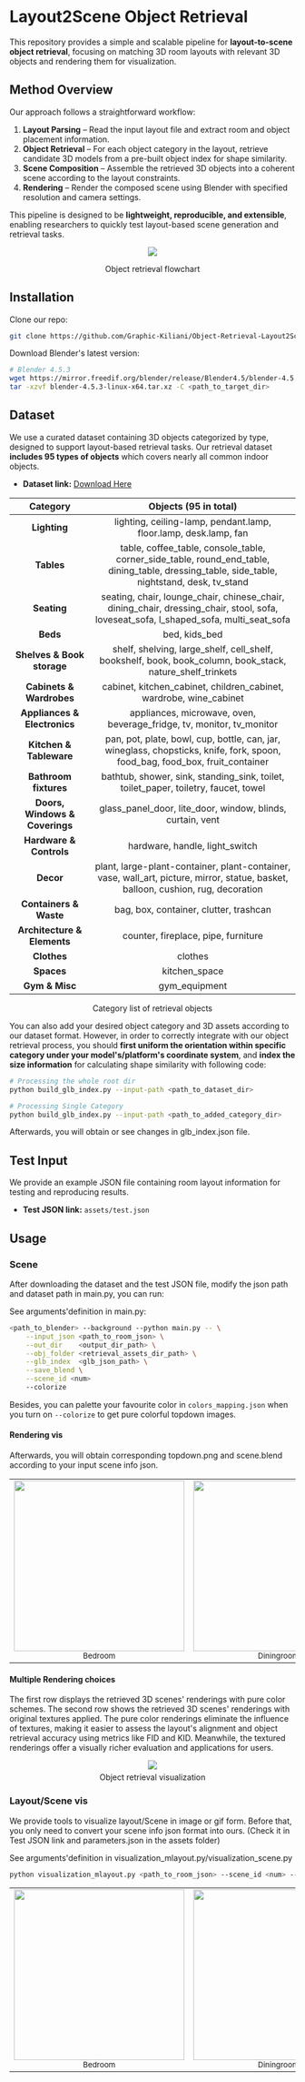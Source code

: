 # Layout2Scene Object Retrieval

This repository provides a simple and scalable pipeline for **layout-to-scene object retrieval**, focusing on matching 3D room layouts with relevant 3D objects and rendering them for visualization.

## Method Overview

Our approach follows a straightforward workflow:

1. **Layout Parsing** – Read the input layout file and extract room and object placement information.
2. **Object Retrieval** – For each object category in the layout, retrieve candidate 3D models from a pre-built object index for shape similarity.
3. **Scene Composition** – Assemble the retrieved 3D objects into a coherent scene according to the layout constraints.
4. **Rendering** – Render the composed scene using Blender with specified resolution and camera settings.

This pipeline is designed to be **lightweight, reproducible, and extensible**, enabling researchers to quickly test layout-based scene generation and retrieval tasks.


<div align="center">
  <img src="assets/fig_object_retrieval_process.png">
  <p style="text-align: center, margin-top: 5px">Object retrieval flowchart</p>
</div>

## Installation
Clone our repo:
```bash
git clone https://github.com/Graphic-Kiliani/Object-Retrieval-Layout2Scene.git
```
Download Blender's latest version:
```bash
# Blender 4.5.3 
wget https://mirror.freedif.org/blender/release/Blender4.5/blender-4.5.3-linux-x64.tar.xz
tar -xzvf blender-4.5.3-linux-x64.tar.xz -C <path_to_target_dir>
```
## Dataset

We use a curated dataset containing 3D objects categorized by type, designed to support layout-based retrieval tasks. Our retrieval dataset **includes 95 types of objects** which covers nearly all common indoor objects.

- **Dataset link:** [Download Here](https://drive.google.com/file/d/1iZG8gjzGdZihrx8-rRaVwcCR2TtUE1pW/view?usp=drive_link)

<div align="center">
  <table>
    <thead>
      <tr>
        <th style="text-align: center; vertical-align: middle;"><strong>Category</strong></th>
        <th style="text-align: center; vertical-align: middle;"><strong>Objects (95 in total)</strong></th>
      </tr>
    </thead>
    <tbody>
      <tr>
        <td style="text-align: center; vertical-align: middle;"><strong>Lighting</strong></td>
        <td style="text-align: center; vertical-align: middle;">lighting, ceiling-lamp, pendant.lamp, floor.lamp, desk.lamp, fan</td>
      </tr>
      <tr>
        <td style="text-align: center; vertical-align: middle;"><strong>Tables</strong></td>
        <td style="text-align: center; vertical-align: middle;">table, coffee_table, console_table, corner_side_table, round_end_table, dining_table, dressing_table, side_table, nightstand, desk, tv_stand</td>
      </tr>
      <tr>
        <td style="text-align: center; vertical-align: middle;"><strong>Seating</strong></td>
        <td style="text-align: center; vertical-align: middle;">seating, chair, lounge_chair, chinese_chair, dining_chair, dressing_chair, stool, sofa, loveseat_sofa, l_shaped_sofa, multi_seat_sofa</td>
      </tr>
      <tr>
        <td style="text-align: center; vertical-align: middle;"><strong>Beds</strong></td>
        <td style="text-align: center; vertical-align: middle;">bed, kids_bed</td>
      </tr>
      <tr>
        <td style="text-align: center; vertical-align: middle;"><strong>Shelves & Book storage</strong></td>
        <td style="text-align: center; vertical-align: middle;">shelf, shelving, large_shelf, cell_shelf, bookshelf, book, book_column, book_stack, nature_shelf_trinkets</td>
      </tr>
      <tr>
        <td style="text-align: center; vertical-align: middle;"><strong>Cabinets & Wardrobes</strong></td>
        <td style="text-align: center; vertical-align: middle;">cabinet, kitchen_cabinet, children_cabinet, wardrobe, wine_cabinet</td>
      </tr>
      <tr>
        <td style="text-align: center; vertical-align: middle;"><strong>Appliances & Electronics</strong></td>
        <td style="text-align: center; vertical-align: middle;">appliances, microwave, oven, beverage_fridge, tv, monitor, tv_monitor</td>
      </tr>
      <tr>
        <td style="text-align: center; vertical-align: middle;"><strong>Kitchen & Tableware</strong></td>
        <td style="text-align: center; vertical-align: middle;">pan, pot, plate, bowl, cup, bottle, can, jar, wineglass, chopsticks, knife, fork, spoon, food_bag, food_box, fruit_container</td>
      </tr>
      <tr>
        <td style="text-align: center; vertical-align: middle;"><strong>Bathroom fixtures</strong></td>
        <td style="text-align: center; vertical-align: middle;">bathtub, shower, sink, standing_sink, toilet, toilet_paper, toiletry, faucet, towel</td>
      </tr>
      <tr>
        <td style="text-align: center; vertical-align: middle;"><strong>Doors, Windows & Coverings</strong></td>
        <td style="text-align: center; vertical-align: middle;">glass_panel_door, lite_door, window, blinds, curtain, vent</td>
      </tr>
      <tr>
        <td style="text-align: center; vertical-align: middle;"><strong>Hardware & Controls</strong></td>
        <td style="text-align: center; vertical-align: middle;">hardware, handle, light_switch</td>
      </tr>
      <tr>
        <td style="text-align: center; vertical-align: middle;"><strong>Decor</strong></td>
        <td style="text-align: center; vertical-align: middle;">plant, large-plant-container, plant-container, vase, wall_art, picture, mirror, statue, basket, balloon, cushion, rug, decoration</td>
      </tr>
      <tr>
        <td style="text-align: center; vertical-align: middle;"><strong>Containers & Waste</strong></td>
        <td style="text-align: center; vertical-align: middle;">bag, box, container, clutter, trashcan</td>
      </tr>
      <tr>
        <td style="text-align: center; vertical-align: middle;"><strong>Architecture & Elements</strong></td>
        <td style="text-align: center; vertical-align: middle;">counter, fireplace, pipe, furniture</td>
      </tr>
      <tr>
        <td style="text-align: center; vertical-align: middle;"><strong>Clothes</strong></td>
        <td style="text-align: center; vertical-align: middle;">clothes</td>
      </tr>
      <tr>
        <td style="text-align: center; vertical-align: middle;"><strong>Spaces</strong></td>
        <td style="text-align: center; vertical-align: middle;">kitchen_space</td>
      </tr>
      <tr>
        <td style="text-align: center; vertical-align: middle;"><strong>Gym & Misc</strong></td>
        <td style="text-align: center; vertical-align: middle;">gym_equipment</td>
      </tr>
    </tbody>
  </table>
</div>
                                                                                                                         
<p style="text-align: center; white-space: nowrap; margin-top: 5px;">Category list of retrieval objects</p>

You can also add your desired object category and 3D assets according to our dataset format. However, in order to correctly integrate with our object retrieval process, you should **first uniform the orientation within specific category under your model's/platform's coordinate system**, and **index the size information** for calculating shape similarity with following code:

```bash
# Processing the whole root dir
python build_glb_index.py --input-path <path_to_dataset_dir>

# Processing Single Category
python build_glb_index.py --input-path <path_to_added_category_dir>
```
Afterwards, you will obtain or see changes in glb_index.json file.

## Test Input

We provide an example JSON file containing room layout information for testing and reproducing results.

- **Test JSON link:** `assets/test.json`

## Usage

### Scene
After downloading the dataset and the test JSON file, modify the json path and dataset path in main.py, you can run:

See arguments'definition in main.py:

```bash
<path_to_blender> --background --python main.py -- \
    --input_json <path_to_room_json> \
    --out_dir    <output_dir_path> \
    --obj_folder <retrieval_assets_dir_path> \
    --glb_index  <glb_json_path> \
    --save_blend \
    --scene_id <num>
    --colorize
```
Besides, you can palette your favourite color in `colors_mapping.json` when you turn on  `--colorize` to get pure colorful topdown images.

#### Rendering vis
Afterwards, you will obtain corresponding topdown.png and scene.blend according to your input scene info json.
<table>
  <tr>
    <td align="center">
      <img src="assets/topdown_bedroom.png" width="300"/><br/>
      <sub>Bedroom</sub>
    </td>
    <td align="center">
      <img src="assets/topdown_diningroom.png" width="300"/><br/>
      <sub>Diningroom</sub>
    </td>
    <td align="center">
      <img src="assets/topdown_livingroom.png" width="300"/><br/>
      <sub>Livingroom</sub>
    </td>
  </tr>
</table>

#### Multiple Rendering choices
The first row displays the retrieved 3D scenes' renderings with pure color schemes. The second row shows the retrieved 3D scenes' renderings with original textures applied. The pure color renderings eliminate the influence of textures, making it easier to assess the layout's alignment and object retrieval accuracy using metrics like FID and KID. Meanwhile, the textured renderings offer a visually richer evaluation and applications for users.
<div align="center">
 <img src="assets/fig_object_retrieval_visualization.png">
 <p style="text-align: center; margin-top: 5px;">Object retrieval visualization</p>
</div>

### Layout/Scene vis
We provide tools to visualize layout/Scene in image or gif form. Before that, you only need to convert your scene info json format into ours. (Check it in Test JSON link and parameters.json in the assets folder)

See arguments'definition in visualization_mlayout.py/visualization_scene.py
```bash
python visualization_mlayout.py <path_to_room_json> --scene_id <num> --label_small --small_thresh <num> --flipover --azimuth_offset <num>
```
<table>
  <tr>
    <td align="center">
      <img src="assets/scene_bedroom.gif" width="300"/><br/>
      <sub>Bedroom</sub>
    </td>
    <td align="center">
      <img src="assets/scene_diningroom.gif" width="300"/><br/>
      <sub>Diningroom</sub>
    </td>
    <td align="center">
      <img src="assets/scene_livingroom.gif" width="300"/><br/>
      <sub>Livingroom</sub>
    </td>
  </tr>
</table>




